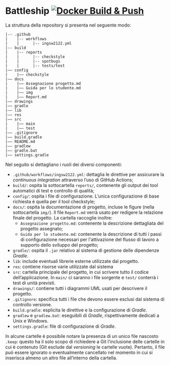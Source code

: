 # Battleship [![Docker Build & Push](https://github.com/softeng2324-inf-uniba/progetto-cocke/actions/workflows/docker_build&push.yml/badge.svg)](https://github.com/softeng2324-inf-uniba/progetto-cocke/actions/workflows/docker_build&push.yml)

La struttura della repository si presenta nel seguente modo:

```plaintext
|-- .github
|    |-- workflows
|    |      |-- ingsw2122.yml
|-- build
|    |-- reports
|    |      |-- checkstyle
|    |      |-- spotbugs
|    |      |-- tests/test
|–– config
|    |–– checkstyle
|–– docs
|    |–– Assegnazione progetto.md
|    |–– Guida per lo studente.md
|    |–– img
|    |–– Report.md
|–– drawings
|–– gradle
|–– lib
|–– res
|–– src
|    |–– main
|    |–– test
|–– .gitignore
|–– build.gradle
|–– README.md
|–– gradlew
|–– gradle.bat
|–– settings.gradle
```

Nel seguito si dettagliano i ruoli dei diversi componenti:

- `.github/workflows/ingsw2122.yml`: dettaglia le direttive per assicurare la *continuous integration* attraverso l’uso di GitHub Actions;
- `build/`: ospita la sottocartella `reports/`, contenente gli output dei tool automatici di test e controllo di qualità;
- `config/`: ospita i file di configurazione. L’unica configurazione di base richiesta è quella per il tool checkstyle;
- `docs/`: ospita la documentazione di progetto, incluse le figure (nella sottocartella `img/`).
  Il file `Report.md` verrà usato per redigere la relazione finale del progetto.
  La cartella raccoglie inoltre:
  - `Assegnazione progetto.md`: contenente la descrizione dettagliata del progetto assegnato;
  - `Guida per lo studente.md`: contenente la descrizione di tutti i passi di configurazione necessari per l'attivazione del flusso di lavoro a supporto dello sviluppo del progetto;
- `gradle/`: ospita il `.jar` relativo al sistema di gestione delle dipendenze *Gradle*.
- `lib`: include eventuali librerie esterne utilizzate dal progetto.
- `res`: contiene risorse varie utilizzate dal sistema
- `src`: cartella principale del progetto, in cui scrivere tutto il codice dell’applicazione. In `main/` ci saranno i file sorgente e `test/` conterrà i test di unità previsti.
- `drawings/`: contiene tutti i diagrammi UML usati per descrivere il progetto.
- `.gitignore`: specifica tutti i file che devono essere esclusi dal sistema di controllo versione.
- `build.gradle`: esplicita le direttive e la configurazione di *Gradle*.
- `gradlew` e `gradlew.bat`: eseguibili di *Gradle*, rispettivamente dedicati a Unix e Windows.
- `settings.gradle`: file di configurazione di *Gradle*.

In alcune cartelle è possibile notare la presenza di un unico file nascosto `.keep`: questo ha il solo scopo di richiedere a Git l’inclusione delle cartelle in cui è contenuto (Git esclude dal *versioning* le cartelle vuote). Pertanto, il file può essere ignorato o eventualmente cancellato nel momento in cui si inserisca almeno un altro file all’interno della cartella.
